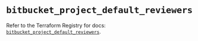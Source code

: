 # `bitbucket_project_default_reviewers`

Refer to the Terraform Registry for docs: [`bitbucket_project_default_reviewers`](https://registry.terraform.io/providers/drfaust92/bitbucket/2.50.0/docs/resources/project_default_reviewers).
